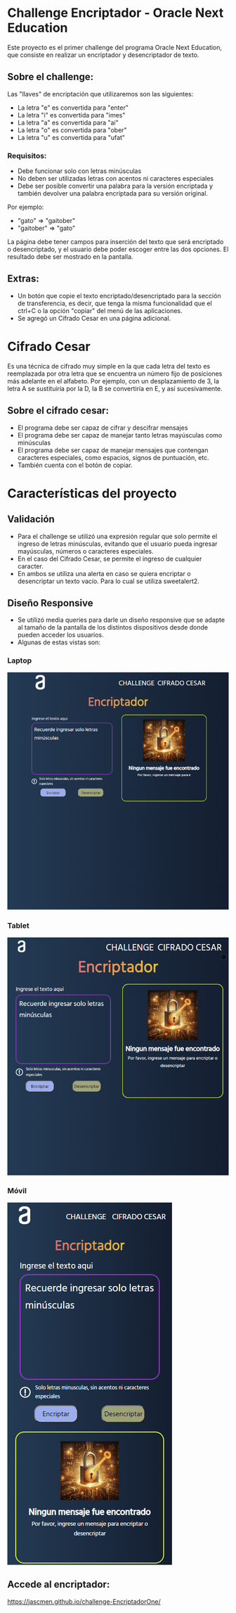 # Challenge Encriptador - Oracle Next Education

Este proyecto es el primer challenge del programa Oracle Next Education, que consiste en realizar un encriptador y desencriptador de texto.

## Sobre el challenge:

Las "llaves" de encriptación que utilizaremos son las siguientes:

- La letra "e" es convertida para "enter"
- La letra "i" es convertida para "imes"
- La letra "a" es convertida para "ai"
- La letra "o" es convertida para "ober"
- La letra "u" es convertida para "ufat"

### Requisitos:

- Debe funcionar solo con letras minúsculas
- No deben ser utilizadas letras con acentos ni caracteres especiales
- Debe ser posible convertir una palabra para la versión encriptada y también devolver una palabra encriptada para su versión original.

Por ejemplo:
- "gato" => "gaitober"
- "gaitober" => "gato"

La página debe tener campos para inserción del texto que será encriptado o desencriptado, y el usuario debe poder escoger entre las dos opciones.
El resultado debe ser mostrado en la pantalla.

## Extras:

- Un botón que copie el texto encriptado/desencriptado para la sección de transferencia, es decir, que tenga la misma funcionalidad que el ctrl+C o la opción "copiar" del menú de las aplicaciones.
- Se agregó un Cifrado Cesar en una página adicional.

<h1>Cifrado Cesar</h1>

Es una técnica de cifrado muy simple en la que cada letra del texto es reemplazada por otra letra que se encuentra un número fijo de posiciones más adelante en el alfabeto. Por ejemplo, con un desplazamiento de 3, la letra A se sustituiría por la D, la B se convertiría en E, y así sucesivamente.

## Sobre el cifrado cesar:
- El programa debe ser capaz de cifrar y descifrar mensajes
- El programa debe ser capaz de manejar tanto letras mayúsculas como minúsculas
- El programa debe ser capaz de manejar mensajes que contengan caracteres especiales, como espacios, signos de puntuación, etc.
- También cuenta con el botón de copiar.

# Características del proyecto

## Validación

- Para el challenge se utilizó una expresión regular que solo permite el ingreso de letras minúsculas, evitando que el usuario pueda ingresar mayúsculas, números o caracteres especiales.
- En el caso del Cifrado Cesar, se permite el ingreso de cualquier caracter.
- En ambos se utiliza una alerta en caso se quiera encriptar o desencriptar un texto vacío. Para lo cual se utiliza sweetalert2.

## Diseño Responsive

- Se utilizó media queries para darle un diseño responsive que se adapte al tamaño de la pantalla de los distintos dispositivos desde donde pueden acceder los usuarios.
- Algunas de estas vistas son:

### Laptop

![Vista Laptop](images/vistas/laptop.png)

### Tablet

![Vista Tablet](images/vistas/tablet.png)

### Móvil

![Vista Móvil](images/vistas/movil.png)


## Accede al encriptador: 
https://jascmen.github.io/challenge-EncriptadorOne/


